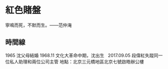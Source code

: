# 紅色賭盤
寧鳴而死，不默而生。——范仲淹     
## 時間線
1965 沈父母結婚
1968.11 文化大革命中期，沈出生  
2017.09.05 段偉紅失蹤同一位私人助理和兩位公司主管 地點：北京三元橋地區北京七號啟皓辦公樓  
